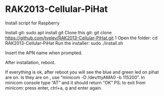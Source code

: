 # RAK2013-Cellular-PiHat
Install script for Raspberry 


Install git:
sudo apt install git
Clone this git:
git clone https://github.com/tvelev/RAK2013-Cellular-PiHat.git 1
Open the folder:
cd RAK2013-Cellular-PiHat
Run the installer:
sudo ./install.sh

Insert the APN name when prompted.

After installation, reboot.

If everything is ok, after reboot you will see the blue and green led on pihat are on.
Is they are on , use “minicom -D /dev/ttyAMA0 -b 115200”. In minicom console type “AT” and it should return “OK”
PS: to exit from minicom: press enter, ctrl+a, q and enter again.
